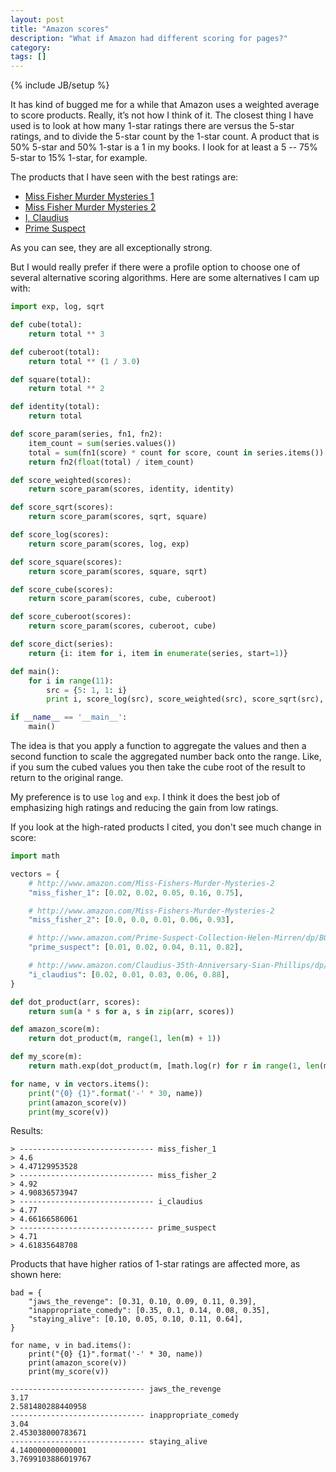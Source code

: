 ```yaml
---
layout: post
title: "Amazon scores"
description: "What if Amazon had different scoring for pages?"
category: 
tags: []
---
```

{% include JB/setup %}

It has kind of bugged me for a while that Amazon uses a weighted average
to score products. Really, it’s not how I think of it. The closest thing I
have used is to look at how many 1-star ratings there are versus the 5-star
ratings, and to divide the 5-star count by the 1-star count. A product that
is 50% 5-star and 50% 1-star is a 1 in my books. I look for at least a 5 --
75% 5-star to 15% 1-star, for example.

The products that I have seen with the best ratings are:

* [Miss Fisher Murder Mysteries 1](http://www.amazon.com/Miss-Fishers-Murder-Mysteries-1)
* [Miss Fisher Murder Mysteries 2](http://www.amazon.com/Miss-Fishers-Murder-Mysteries-2)
* [I, Claudius](http://www.amazon.com/Claudius-35th-Anniversary-Sian-Phillips/dp/B006JY3OHW)
* [Prime Suspect](http://www.amazon.com/Prime-Suspect-Collection-Helen-Mirren/dp/B0028AEO0M)

As you can see, they are all exceptionally strong.

But I would really prefer if there were a profile option to choose one of several alternative
scoring algorithms. Here are some alternatives I cam up with:

``` python
import exp, log, sqrt

def cube(total):
    return total ** 3

def cuberoot(total):
    return total ** (1 / 3.0)

def square(total):
    return total ** 2

def identity(total):
    return total

def score_param(series, fn1, fn2):
    item_count = sum(series.values())
    total = sum(fn1(score) * count for score, count in series.items())
    return fn2(float(total) / item_count)

def score_weighted(scores):
    return score_param(scores, identity, identity)

def score_sqrt(scores):
    return score_param(scores, sqrt, square)

def score_log(scores):
    return score_param(scores, log, exp)

def score_square(scores):
    return score_param(scores, square, sqrt)

def score_cube(scores):
    return score_param(scores, cube, cuberoot)

def score_cuberoot(scores):
    return score_param(scores, cuberoot, cube)

def score_dict(series):
    return {i: item for i, item in enumerate(series, start=1)}

def main():
    for i in range(11):
        src = {5: 1, 1: i}
        print i, score_log(src), score_weighted(src), score_sqrt(src), score_square(src), score_cuberoot(src), score_cube(src)

if __name__ == '__main__':
    main()
```

The idea is that you apply a function to aggregate the values and then a second function
to scale the aggregated number back onto the range. Like, if you sum the cubed values you
then take the cube root of the result to return to the original range.

My preference is to use `log` and `exp`. I think it does the best job of emphasizing high ratings
and reducing the gain from low ratings.

If you look at the high-rated products I cited, you don't see much change in score:

``` python
import math

vectors = {
    # http://www.amazon.com/Miss-Fishers-Murder-Mysteries-2
    "miss_fisher_1": [0.02, 0.02, 0.05, 0.16, 0.75],

    # http://www.amazon.com/Miss-Fishers-Murder-Mysteries-2
    "miss_fisher_2": [0.0, 0.0, 0.01, 0.06, 0.93],

    # http://www.amazon.com/Prime-Suspect-Collection-Helen-Mirren/dp/B0028AEO0M
    "prime_suspect": [0.01, 0.02, 0.04, 0.11, 0.82],

    # http://www.amazon.com/Claudius-35th-Anniversary-Sian-Phillips/dp/B006JY3OHW
    "i_claudius": [0.02, 0.01, 0.03, 0.06, 0.88],
}

def dot_product(arr, scores):
    return sum(a * s for a, s in zip(arr, scores))

def amazon_score(m):
    return dot_product(m, range(1, len(m) + 1))

def my_score(m):
    return math.exp(dot_product(m, [math.log(r) for r in range(1, len(m) + 1)]))

for name, v in vectors.items():
    print("{0} {1}".format('-' * 30, name))
    print(amazon_score(v))
    print(my_score(v))
```

Results:

```
> ------------------------------ miss_fisher_1
> 4.6
> 4.47129953528
> ------------------------------ miss_fisher_2
> 4.92
> 4.90836573947
> ------------------------------ i_claudius
> 4.77
> 4.66166586061
> ------------------------------ prime_suspect
> 4.71
> 4.61835648708
```

Products that have higher ratios of 1-star ratings are affected more, as shown here:

```
bad = {
    "jaws_the_revenge": [0.31, 0.10, 0.09, 0.11, 0.39],
    "inappropriate_comedy": [0.35, 0.1, 0.14, 0.08, 0.35],
    "staying_alive": [0.10, 0.05, 0.10, 0.11, 0.64],
}

for name, v in bad.items():
    print("{0} {1}".format('-' * 30, name))
    print(amazon_score(v))
    print(my_score(v))
```

```
------------------------------ jaws_the_revenge
3.17
2.581480288440958
------------------------------ inappropriate_comedy
3.04
2.453038000783671
------------------------------ staying_alive
4.140000000000001
3.7699103886019767
```
